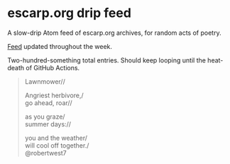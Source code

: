 # escarp.org drip feed

A slow-drip Atom feed of escarp.org archives, for random acts of poetry.

<!-- serendipity; refeed -->

[Feed](https://raw.githubusercontent.com/wong-justin/escarp.org-dripfeed/refs/heads/main/feed.xml) updated throughout the week.

<!-- Atom feed: (all) or (clean) -->

Two-hundred-something total entries. Should keep looping until the heat-death of GitHub Actions.

> Lawnmower//
> 
> Angriest herbivore,/<br>
> go ahead, roar//
> 
> as you graze/<br>
> summer days://
> 
> you and the weather/<br>
> will cool off together./<br>
> @robertwest7
